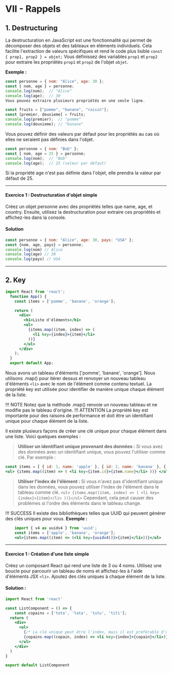 # VII - Rappels
## 1. Destructuring

La destructuration en JavaScript est une fonctionnalité qui permet de décomposer des objets et des tableaux en éléments individuels. 
Cela facilite l'extraction de valeurs spécifiques et rend le code plus lisible
`const { prop1, prop2 } = objet;`
Vous définissez des variables `prop1` et `prop2` pour extraire les propriétés `prop1` et `prop2` de l'objet `objet`.
  
**Exemple :**
```jsx
const personne = { nom: "Alice", age: 30 };
const { nom, age } = personne;
console.log(nom);  // "Alice"
console.log(age);  // 30
Vous pouvez extraire plusieurs propriétés en une seule ligne.

const fruits = ["pomme", "banane", "raisin"];
const [premier, deuxieme] = fruits;
console.log(premier);  // "pomme"
console.log(deuxieme); // "banane"
```
Vous pouvez définir des valeurs par défaut pour les propriétés au cas où elles ne seraient pas définies dans l'objet.
```jsx
const personne = { nom: "Bob" };
const { nom, age = 25 } = personne;
console.log(nom);  // "Bob"
console.log(age);  // 25 (valeur par défaut)
```
Si la propriété age n'est pas définie dans l'objet, elle prendra la valeur par défaut de 25.

---

#### Exercice 1 : Destructuration d'objet simple
Créez un objet personne avec des propriétés telles que name, age, et country. 
Ensuite, utilisez la destructuration pour extraire ces propriétés et affichez-les dans la console.

#### Solution
```jsx 
const personne = { nom: "Alice", age: 30, pays: "USA" };
const {nom, age, pays} = personne;
console.log(nom) // Alice
console.log(age) // 30
console.log(pays) // USA
```

---

## 2. Key

```jsx
import React from 'react';
  function App() {
    const items = ['pomme', 'banane', 'orange'];

    return (
      <div>
        <h1>Liste d'éléments</h1>
        <ul>
          {items.map((item, index) => (
            <li key={index}>{item}</li>
          ))}
        </ul>
      </div>
    );
  }
  export default App;
  ```
  
Nous avons un tableau d'éléments ['pomme', 'banane', 'orange']. 
Nous utilisons .map() pour itérer dessus et renvoyer un nouveau tableau d'éléments `<li>` avec le nom de l'élément comme contenu textuel. 
La propriété key est utilisée pour identifier de manière unique chaque élément de la liste.

!!! NOTE Notez que la méthode .map() renvoie un nouveau tableau et ne modifie pas le tableau d'origine.
!!! ATTENTION La propriété key est importante pour des raisons de performance et doit être un identifiant unique pour chaque élément de la liste.


Il existe plusieurs façons de créer une clé unique pour chaque élément dans une liste. 
Voici quelques exemples :
> **Utiliser un identifiant unique provenant des données :**
    Si vous avez des données avec un identifiant unique, vous pouvez l'utiliser comme clé. Par exemple :
```jsx
const items = [ { id: 1, name: 'apple' }, { id: 2, name: 'banana' }, { id: 3, name: 'orange' }, ];
<ul> {items.map((item) => ( <li key={item.id}>{item.name}</li> ))} </ul>
```

> **Utiliser l'index de l'élément :**
> Si vous n'avez pas d'identifiant unique dans les données, vous pouvez utiliser l'index de l'élément dans le tableau comme clé.
> ```<ul> {items.map((item, index) => ( <li key={index}>{item}</li> ))}</ul>```
> Cependant, cela peut causer des problèmes si l'ordre des éléments dans le tableau change.
    
!!! SUCCESS Il existe des bibliothèques telles que UUID qui peuvent générer des clés uniques pour vous.
**Exemple :**
```jsx
    import { v4 as uuidv4 } from 'uuid';
    const items = ['apple', 'banana', 'orange'];
    <ul>{items.map((item) => (<li key={uuidv4()}>{item}</li>))}</ul>
```
---
#### Exercice 1 : Création d'une liste simple
Créez un composant React qui rend une liste de 3 ou 4 noms. 
Utilisez une boucle pour parcourir un tableau de noms et affichez-les à l'aide d'éléments JSX `<li>`. 
Ajoutez des clés uniques à chaque élément de la liste.

#### Solution :
```jsx
import React from 'react'

const ListComponent = () => {
    const copains = ['toto', 'tata', 'tutu', 'titi'];
  return (
    <div>
      <ul>
        {/* La clé unique peut être l'index, mais il est préférable d'utiliser une valeur unique si possible */}
        {copains.map((copain, index) => <li key={index}>{copain}</li>)}
      </ul>
    </div>
  )
}

export default ListComponent
```
